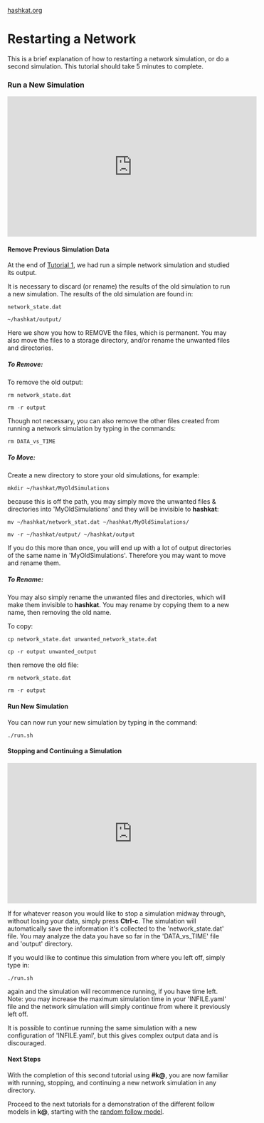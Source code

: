 [hashkat.org](http://hashkat.org)

# Restarting a Network

This is a brief explanation of how to restarting a network simulation, or do a second simulation.  This tutorial should take 5 minutes to complete.

### Run a New Simulation

<center>
<iframe width="560" height="315" src="https://www.youtube.com/embed/EmRJel-eGmw" frameborder="0" allowfullscreen></iframe>
</center> 

#### Remove Previous Simulation Data

At the end of [Tutorial 1](http://docs.hashkat.org/en/latest/tutorial01/), we had run a simple network simulation and studied its output. 

It is necessary to discard (or rename) the results of the old simulation to run a new simulation.  The results of the old simulation are found in:

`network_state.dat`

`~/hashkat/output/`

Here we show you how to REMOVE the files, which is permanent.  You may also move the files to a storage directory, and/or rename the unwanted files and directories.

##### To Remove:

To remove the old output:

`rm network_state.dat`

`rm -r output`

Though not necessary, you can also remove the other files created from running a network simulation by typing in the commands:

`rm DATA_vs_TIME`

##### To Move:

Create a new directory to store your old simulations, for example:

`mkdir ~/hashkat/MyOldSimulations`

because this is off the path, you may simply move the unwanted files & directories into 'MyOldSimulations' and they will be invisible to **hashkat**:

`mv ~/hashkat/network_stat.dat ~/hashkat/MyOldSimulations/`

`mv -r ~/hashkat/output/ ~/hashkat/output`

If you do this more than once, you will end up with a lot of output directories of the same name in 'MyOldSimulations'.  Therefore you may want to move and rename them.

##### To Rename:

You may also simply rename the unwanted files and directories, which will make them invisible to **hashkat**.  You may rename by copying them to a new name, then removing the old name.

To copy:

`cp network_state.dat unwanted_network_state.dat`

`cp -r output unwanted_output`

then remove the old file:

`rm network_state.dat`

`rm -r output`

#### Run New Simulation

You can now run your new simulation by typing in the command:

`./run.sh`

#### Stopping and Continuing a Simulation

<center>
<iframe width="560" height="315" src="https://www.youtube.com/embed/-gQ52JW2s-Y" frameborder="0" allowfullscreen></iframe>
</center>

If for whatever reason you would like to stop a simulation midway through, without losing your data, simply press **Ctrl-c**. The simulation will automatically save the information it's collected to the 'network_state.dat' file.  You may analyze the data you have so far in the 'DATA_vs_TIME' file and 'output' directory. 

If you would like to continue this simulation from where you left off, simply type in:

`./run.sh`

again and the simulation will recommence running, if you have time left.  Note: you may increase the maximum simulation time in your 'INFILE.yaml' file and the network simulation will simply continue from where it previously left off.

It is possible to continue running the same simulation with a new configuration of 'INFILE.yaml', but this gives complex output data and is discouraged.

#### Next Steps

With the completion of this second tutorial using **#k@**, you are now familiar with running, stopping, and continuing a new network simulation in any directory. 

Proceed to the next tutorials for a demonstration of the different follow models in **k@**, starting with the [random follow model](http://docs.hashkat.org/en/latest/tutorial03/).